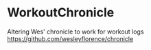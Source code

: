 # WorkoutChronicle
Altering Wes' chronicle to work for workout logs
https://github.com/wesleyflorence/chronicle

